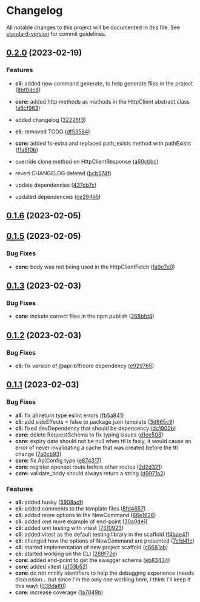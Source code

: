 # Changelog

All notable changes to this project will be documented in this file. See [standard-version](https://github.com/conventional-changelog/standard-version) for commit guidelines.

## [0.2.0](https://github.com/stLmpp/api-bff/compare/v0.1.6...v0.2.0) (2023-02-19)

### Features

- **cli:** added new command generate, to help generate files in the project ([8bf0dc6](https://github.com/stLmpp/api-bff/commits/8bf0dc67814d111efa3995eb533686aa2c112153))
- **core:** added http methods as methods in the HttpClient abstract class ([a5cf963](https://github.com/stLmpp/api-bff/commits/a5cf963c779510eb8399005b5d9e9bf811488d58))

- added changelog ([32226f3](https://github.com/stLmpp/api-bff/commits/32226f3a4977fc85065447c56da9e8d83a179afd))
- **cli:** removed TODO ([df53584](https://github.com/stLmpp/api-bff/commits/df535849ef6ae533d156823bfd12c44bcd9bdf0b))
- **core:** added fs-extra and replaced path_exists method with pathExists ([f1a6f0b](https://github.com/stLmpp/api-bff/commits/f1a6f0b404eb94157243ebd09b1e2ef46edc4b56))
- override clone method on HttpClientResponse ([a60cbbc](https://github.com/stLmpp/api-bff/commits/a60cbbc8be5f96b18f827ec09fba73c26815e55a))
- revert CHANGELOG deleted ([bcb574f](https://github.com/stLmpp/api-bff/commits/bcb574f80d9eb0eb6d2d6fb91d764de36ae882f4))
- update dependencies ([437cb7c](https://github.com/stLmpp/api-bff/commits/437cb7cc06d2c7d00e5e58d70ae629feea49732e))
- updated dependencies ([ce294b5](https://github.com/stLmpp/api-bff/commits/ce294b59dab6bff7381d06d9d9f4f683dcdd56b9))

## [0.1.6](https://github.com/stLmpp/api-bff/compare/v0.1.5...v0.1.6) (2023-02-05)

## [0.1.5](https://github.com/stLmpp/api-bff/compare/v0.1.3...v0.1.5) (2023-02-05)

### Bug Fixes

- **core:** body was not being used in the HttpClientFetch ([fa9e7e0](https://github.com/stLmpp/api-bff/commit/fa9e7e0dd303f7cf9f053366740f0a6adf82893a))

## [0.1.3](https://github.com/stLmpp/api-bff/compare/v0.1.2...v0.1.3) (2023-02-03)

### Bug Fixes

- **core:** include correct files in the npm publish ([268bfd4](https://github.com/stLmpp/api-bff/commit/268bfd4573cc7ab7a7c3e421c691b0c8c41134ba))

## [0.1.2](https://github.com/stLmpp/api-bff/compare/v0.1.1...v0.1.2) (2023-02-03)

### Bug Fixes

- **cli:** fix version of @api-bff/core dependency ([e929765](https://github.com/stLmpp/api-bff/commit/e9297652aca8007a230192f41d7e386962d76f15))

## [0.1.1](https://github.com/stLmpp/api-bff/compare/d1ee50394f8de8df9936cf244732980c48632558...v0.1.1) (2023-02-03)

### Bug Fixes

- **all:** fix all return type eslint errors ([fb5a841](https://github.com/stLmpp/api-bff/commit/fb5a8411660b5a379a7db04a8c52acb55fe7af0b))
- **cli:** add sideEffects = false to package.json template ([3d865c9](https://github.com/stLmpp/api-bff/commit/3d865c9d5d9f70a484622d4a245a87ffac3f8a36))
- **cli:** fixed devDependency that should be depencency ([dc1900b](https://github.com/stLmpp/api-bff/commit/dc1900b107d0817c60039ae512ce5ac72042aaa2))
- **core:** delete RequestSchema to fix typing issues ([d1ee503](https://github.com/stLmpp/api-bff/commit/d1ee50394f8de8df9936cf244732980c48632558))
- **core:** expiry date should not be null when ttl is fasly, it would cause an error of never invalidating a cache that was created before the ttl change ([7a0cb93](https://github.com/stLmpp/api-bff/commit/7a0cb93cb3fbb362478a10e1e46e54b66ba168f0))
- **core:** fix ApiConfig type ([e874317](https://github.com/stLmpp/api-bff/commit/e874317187d3c406c2fb74fea4f8e55bd60b2ba3))
- **core:** register openapi route before other routes ([2d2d321](https://github.com/stLmpp/api-bff/commit/2d2d3213d6f66189f7d3b55ba9a1c26aae7d68d9))
- **core:** validate_body should always return a string ([d9971a2](https://github.com/stLmpp/api-bff/commit/d9971a2840f9ace7805c2776ec60a60b399a0ab9))

### Features

- **all:** added husky ([5908adf](https://github.com/stLmpp/api-bff/commit/5908adf284bff5b11b3a82fe382a727daca32715))
- **cli:** added comments to the template files ([8fd4657](https://github.com/stLmpp/api-bff/commit/8fd4657635bcb2ca4a468a3604229261a39b8dc7))
- **cli:** added more options to the NewCommand ([66e1626](https://github.com/stLmpp/api-bff/commit/66e162652728741b0bfec7c3346edb1750978847))
- **cli:** added one more example of end-point ([30a0de1](https://github.com/stLmpp/api-bff/commit/30a0de16280c3afe692c423e690fc72c326bd07d))
- **cli:** added unit testing with vitest ([7310923](https://github.com/stLmpp/api-bff/commit/7310923b190eb40e1c0f503ed4045f81de34f2f5))
- **cli:** added vitest as the default testing library in the scaffold ([f4bae41](https://github.com/stLmpp/api-bff/commit/f4bae41a03aeaa123847a68acf43945f95f0f58e))
- **cli:** changed how the options of NewCommand are presented ([7c1d41c](https://github.com/stLmpp/api-bff/commit/7c1d41c5050e53de40fc95e8d1cd4703ecd4280c))
- **cli:** started implementation of new project scaffold ([c6681ab](https://github.com/stLmpp/api-bff/commit/c6681abeff1a83c5a09a27d3158cabb9c1351a45))
- **cli:** started working on the CLI ([288f72e](https://github.com/stLmpp/api-bff/commit/288f72ebdca9a564a6919aba1415d3e22dcf3c81))
- **core:** added end-point to get the swagger schema ([eb83434](https://github.com/stLmpp/api-bff/commit/eb834349d3a15dbc3209bb00aa0993d2a3b14781))
- **core:** added vitest ([af03b52](https://github.com/stLmpp/api-bff/commit/af03b521ab9f449403b1e8ebf893b5bb70a8a655))
- **core:** do not minify identifiers to help the debugging experience (needs discussion... but since I'm the only one working here, I think I'll keep it this way) ([038da80](https://github.com/stLmpp/api-bff/commit/038da80b1a932755fcb6a95688c095ebc696d01c))
- **core:** increase coverage ([1a7049b](https://github.com/stLmpp/api-bff/commit/1a7049b2d280c9649b1f7703309d861a075adc34))
